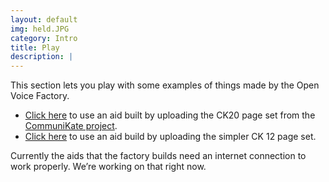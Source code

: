 ```yaml
---
layout: default
img: held.JPG
category: Intro
title: Play
description: |
---
```


This section lets you play with some examples of things made by the Open Voice Factory.  

* [Click here](http://test.equalitytime.co.uk/azulejoe/releases/v2/ck20/en/) to use an aid built by uploading the CK20 page set from the [CommuniKate project](http://communikate.equalitytime.co.uk/).
* [Click here](http://test.equalitytime.co.uk/azulejoe/releases/v2/ck12/en/) to use an aid build by uploading the simpler CK 12 page set.


Currently the aids that the factory builds need an internet connection to work properly.  We’re working on that right now. 

<a name="play"></a>
